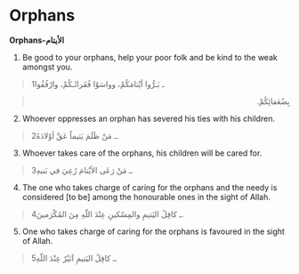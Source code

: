 Orphans
=======

**Orphans-الأيتام**

1. Be good to your orphans, help your poor folk and be kind to the weak
amongst you.

> 1ـ بَـرُّوا أيْتامَكُمْ، وواسَوْا فُقَرائَـكُمْ، وارْفُقُوا
<blockquote dir="rtl">
  <p>
بِضُعَفائِكُمْ.
  </p>
</blockquote>

2. Whoever oppresses an orphan has severed his ties with his children.

> 2ـ مَنْ ظَلَمَ يَتيماً عَقَّ أوْلادَهُ.

3. Whoever takes care of the orphans, his children will be cared for.

> 3ـ مَنْ رَعَى الأيْتامَ رُعِيَ في بَنيهِ.

4. The one who takes charge of caring for the orphans and the needy is
considered [to be] among the honourable ones in the sight of Allah.

> 4ـ كافِلُ اليَتيمِ والمِسْكينِ عِنْدَ اللّهِ مِنَ المُكْرَمينَ.

5. One who takes charge of caring for the orphans is favoured in the
sight of Allah.

> 5ـ كافِلُ اليَتيمِ اَثيْرٌ عِنْدَ اللّهِ.


